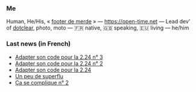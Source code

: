 ### Me

Human, He/His, « [footer de merde](https://open-time.net/post/2013/07/17/La-veritable-histoire-du-Footer-de-merde-) » — https://open-time.net — Lead dev' of [dotclear](https://git.dotclear.org/dev/dotclear), photo, moto — 🇫🇷 native, 🇬🇧 speaking, 🇪🇺 living — he/him

### Last news (in French)

<!-- BLOG-POST-LIST:START -->
- [Adapter son code pour la 2.24 n° 3](https://open-time.net/post/2022/10/22/Adapter-son-code-pour-la-224-n-3)
- [Adapter son code pour la 2.24 n° 2](https://open-time.net/post/2022/10/21/Adapter-son-code-pour-la-224-n-2)
- [Adapter son code pour la 2.24](https://open-time.net/post/2022/10/20/Adapter-son-code-pour-la-224)
- [Un peu de superflu](https://open-time.net/post/2022/10/19/Un-peu-de-superflu)
- [Ça se complique n° 2](https://open-time.net/post/2022/10/18/Ca-se-complique-n-2)
<!-- BLOG-POST-LIST:END -->
